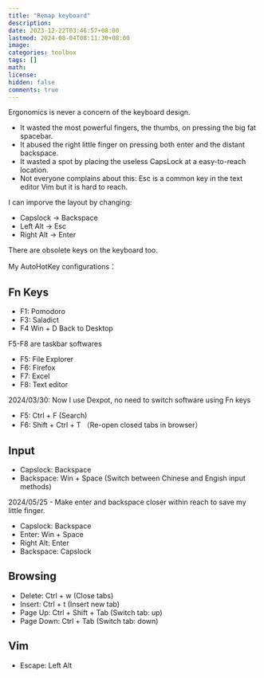 ```yaml
---
title: "Remap keyboard"
description: 
date: 2023-12-22T03:46:57+08:00
lastmod: 2024-08-04T08:11:30+08:00
image: 
categories: toolbox
tags: []
math: 
license: 
hidden: false
comments: true
---
```



Ergonomics is never a concern of the keyboard design.
- It wasted the most powerful fingers, the thumbs, on pressing the big fat spacebar.
- It abused the right little finger on pressing both enter and the distant backspace.
- It wasted a spot by placing the useless CapsLock at a easy-to-reach location.
- Not everyone complains about this: Esc is a common key in the text editor Vim but it is hard to reach.

I can imporve the layout by changing:
- Capslock -> Backspace
- Left Alt -> Esc
- Right Alt -> Enter

There are obsolete keys on the keyboard too.

My AutoHotKey configurations： 

## Fn Keys
- F1: Pomodoro
- F3: Saladict
- F4 Win + D Back to Desktop

F5-F8 are taskbar softwares

- F5: File Explorer
- F6: Firefox
- F7: Excel
- F8: Text editor 

2024/03/30: Now I use Dexpot, no need to switch software using Fn keys
- F5: Ctrl + F (Search)
- F6: Shift + Ctrl + T （Re-open closed tabs in browser）

## Input
- Capslock: Backspace
- Backspace: Win + Space (Switch between Chinese and Engish input methods)

2024/05/25 - Make enter and backspace closer within reach to save my little finger.
- Capslock: Backspace
- Enter: Win + Space
- Right Alt: Enter
- Backspace: Capslock

## Browsing
- Delete: Ctrl + w (Close tabs)
- Insert: Ctrl + t (Insert new tab)
- Page Up: Ctrl + Shift + Tab (Switch tab: up)
- Page Down: Ctrl + Tab (Switch tab: down)

## Vim
- Escape: Left Alt

